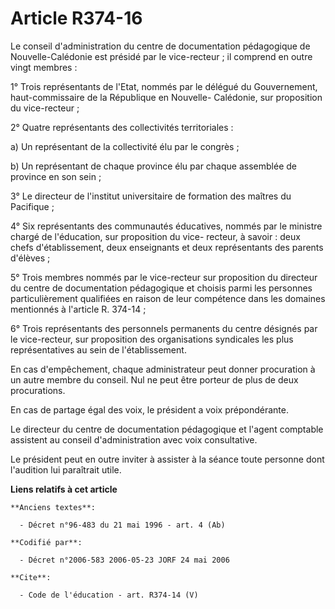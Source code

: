 # Article R374-16

Le conseil d'administration du centre de documentation pédagogique de Nouvelle-Calédonie est présidé par le vice-recteur ; il
comprend en outre vingt membres : 

1° Trois représentants de l'Etat, nommés par le délégué du Gouvernement, haut-commissaire de la République en Nouvelle-
Calédonie, sur proposition du vice-recteur ; 

2° Quatre représentants des collectivités territoriales : 

a) Un représentant de la collectivité élu par le congrès ; 

b) Un représentant de chaque province élu par chaque assemblée de province en son sein ; 

3° Le directeur de l'institut universitaire de formation des maîtres du Pacifique ; 

4° Six représentants des communautés éducatives, nommés par le ministre chargé de l'éducation, sur proposition du vice-
recteur, à savoir : deux chefs d'établissement, deux enseignants et deux représentants des parents d'élèves ; 

5° Trois membres nommés par le vice-recteur sur proposition du directeur du centre de documentation pédagogique et choisis
parmi les personnes particulièrement qualifiées en raison de leur compétence dans les domaines mentionnés à l'article R.
374-14 ; 

6° Trois représentants des personnels permanents du centre désignés par le vice-recteur, sur proposition des organisations
syndicales les plus représentatives au sein de l'établissement. 

En cas d'empêchement, chaque administrateur peut donner procuration à un autre membre du conseil. Nul ne peut être porteur de
plus de deux procurations. 

En cas de partage égal des voix, le président a voix prépondérante. 

Le directeur du centre de documentation pédagogique et l'agent comptable assistent au conseil d'administration avec voix
consultative. 

Le président peut en outre inviter à assister à la séance toute personne dont l'audition lui paraîtrait utile.

**Liens relatifs à cet article**

	**Anciens textes**:

	  - Décret n°96-483 du 21 mai 1996 - art. 4 (Ab)

	**Codifié par**:

	  - Décret n°2006-583 2006-05-23 JORF 24 mai 2006

	**Cite**:

	  - Code de l'éducation - art. R374-14 (V)
